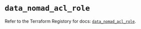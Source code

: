 # `data_nomad_acl_role`

Refer to the Terraform Registory for docs: [`data_nomad_acl_role`](https://registry.terraform.io/providers/hashicorp/nomad/2.0.0/docs/data-sources/acl_role).
